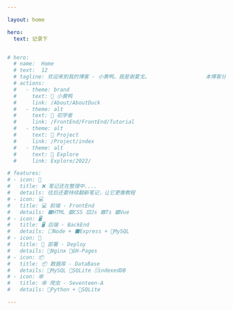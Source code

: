 ```yaml
---

layout: home

hero:
  text: 记录下


# hero:
  # name:  Home
  # text:  12
  # tagline: 欢迎来到我的博客 - 小黄鸭，我是谢夏戈。                  本博客分门别类了 我的笔记，学习路径，教程推荐。
  # actions:
  #   - theme: brand
  #     text: 🐤 小黄鸭
  #     link: /About/AboutDuck
  #   - theme: alt
  #     text: 🥚 初学者
  #     link: /FrontEnd/FrontEnd/Tutorial
  #   - theme: alt
  #     text: 🌽 Project
  #     link: /Project/index
  #   - theme: alt
  #     text: 🏹 Explore
  #     link: Explore/2022/

# features:
# - icon: 📖
#   title: ❌ 笔记还在整理中....
#   details: 往后还要持续翻新笔记，让它更像教程
# - icon: 💻
#   title: 💻 前端 - FrontEnd
#   details: 🟧HTML 🟥CSS 🟨Js 🟦Ts 🟩Vue
# - icon: 🖥️
#   title: 🖥️ 后端 - BackEnd
#   details: ⬜Node + ⬛Express + 🐬MySQL
# - icon: 🧊
#   title: 🧊 部署 - Deploy
#   details: 🥦Nginx 📰GH-Pages
# - icon: 📦
#   title: 📦 数据库 - DataBase
#   details: 🐬MySQL 🍃SQLite 🗄️indexedDB
# - icon: 🕸️
#   title: 🕸️ 爬虫 - Seventeen-A 
#   details: 🐍Python + 🍃SQLite

---
```


<br/>
